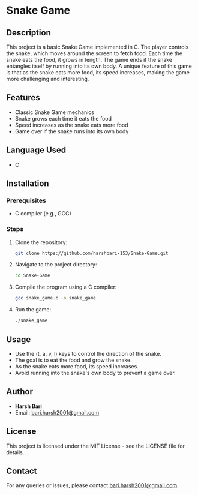# Snake Game

## Description
This project is a basic Snake Game implemented in C. The player controls the snake, which moves around the screen to fetch food. Each time the snake eats the food, it grows in length. The game ends if the snake entangles itself by running into its own body. A unique feature of this game is that as the snake eats more food, its speed increases, making the game more challenging and interesting.

## Features
- Classic Snake Game mechanics
- Snake grows each time it eats the food
- Speed increases as the snake eats more food
- Game over if the snake runs into its own body

## Language Used
- C

## Installation
### Prerequisites
- C compiler (e.g., GCC)

### Steps
1. Clone the repository:
    ```bash
    git clone https://github.com/harshbari-153/Snake-Game.git
    ```
2. Navigate to the project directory:
    ```bash
    cd Snake-Game
    ```
3. Compile the program using a C compiler:
    ```bash
    gcc snake_game.c -o snake_game
    ```
4. Run the game:
    ```bash
    ./snake_game
    ```

## Usage
- Use the (t, a, v, l) keys to control the direction of the snake.
- The goal is to eat the food and grow the snake.
- As the snake eats more food, its speed increases.
- Avoid running into the snake's own body to prevent a game over.

## Author
- **Harsh Bari**
- Email: bari.harsh2001@gmail.com

## License
This project is licensed under the MIT License - see the LICENSE file for details.

## Contact
For any queries or issues, please contact bari.harsh2001@gmail.com.
